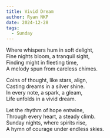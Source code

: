 ```yaml
---
title: Vivid Dream
author: Ryan NKP
date: 2024-12-28
tags:
  - Sunday
---
```

Where whispers hum in soft delight,\
Fine nights bloom, a tranquil sight,\
Finding might in fleeting time,\
A melody spun from careless chimes.

Coins of thought, like stars, align,\
Casting dreams in a silver shine.\
In every note, a spark, a gleam,\
Life unfolds in a vivid dream.

Let the rhythm of hope entwine,\
Through every heart, a steady climb.\
Sunday nights, where spirits rise,\
A hymn of courage under endless skies.
